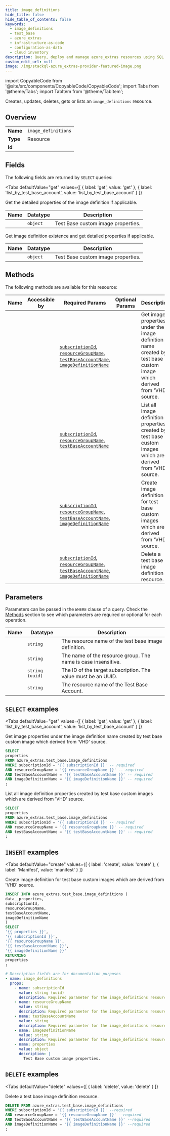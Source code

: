 ```yaml
--- 
title: image_definitions
hide_title: false
hide_table_of_contents: false
keywords:
  - image_definitions
  - test_base
  - azure_extras
  - infrastructure-as-code
  - configuration-as-data
  - cloud inventory
description: Query, deploy and manage azure_extras resources using SQL
custom_edit_url: null
image: /img/stackql-azure_extras-provider-featured-image.png
---
```


import CopyableCode from '@site/src/components/CopyableCode/CopyableCode';
import Tabs from '@theme/Tabs';
import TabItem from '@theme/TabItem';

Creates, updates, deletes, gets or lists an <code>image_definitions</code> resource.

## Overview
<table><tbody>
<tr><td><b>Name</b></td><td><code>image_definitions</code></td></tr>
<tr><td><b>Type</b></td><td>Resource</td></tr>
<tr><td><b>Id</b></td><td><CopyableCode code="azure_extras.test_base.image_definitions" /></td></tr>
</tbody></table>

## Fields

The following fields are returned by `SELECT` queries:

<Tabs
    defaultValue="get"
    values={[
        { label: 'get', value: 'get' },
        { label: 'list_by_test_base_account', value: 'list_by_test_base_account' }
    ]}
>
<TabItem value="get">

Get the detailed properties of  the image definition if applicable.

<table>
<thead>
    <tr>
    <th>Name</th>
    <th>Datatype</th>
    <th>Description</th>
    </tr>
</thead>
<tbody>
<tr>
    <td><CopyableCode code="properties" /></td>
    <td><code>object</code></td>
    <td>Test Base custom image properties.</td>
</tr>
</tbody>
</table>
</TabItem>
<TabItem value="list_by_test_base_account">

Get image definition existence and get detailed properties if applicable.

<table>
<thead>
    <tr>
    <th>Name</th>
    <th>Datatype</th>
    <th>Description</th>
    </tr>
</thead>
<tbody>
<tr>
    <td><CopyableCode code="properties" /></td>
    <td><code>object</code></td>
    <td>Test Base custom image properties.</td>
</tr>
</tbody>
</table>
</TabItem>
</Tabs>

## Methods

The following methods are available for this resource:

<table>
<thead>
    <tr>
    <th>Name</th>
    <th>Accessible by</th>
    <th>Required Params</th>
    <th>Optional Params</th>
    <th>Description</th>
    </tr>
</thead>
<tbody>
<tr>
    <td><a href="#get"><CopyableCode code="get" /></a></td>
    <td><CopyableCode code="select" /></td>
    <td><a href="#parameter-subscriptionId"><code>subscriptionId</code></a>, <a href="#parameter-resourceGroupName"><code>resourceGroupName</code></a>, <a href="#parameter-testBaseAccountName"><code>testBaseAccountName</code></a>, <a href="#parameter-imageDefinitionName"><code>imageDefinitionName</code></a></td>
    <td></td>
    <td>Get image properties under the image definition name created by test base custom image which derived from 'VHD' source.</td>
</tr>
<tr>
    <td><a href="#list_by_test_base_account"><CopyableCode code="list_by_test_base_account" /></a></td>
    <td><CopyableCode code="select" /></td>
    <td><a href="#parameter-subscriptionId"><code>subscriptionId</code></a>, <a href="#parameter-resourceGroupName"><code>resourceGroupName</code></a>, <a href="#parameter-testBaseAccountName"><code>testBaseAccountName</code></a></td>
    <td></td>
    <td>List all image definition properties created by test base custom images which are derived from 'VHD' source.</td>
</tr>
<tr>
    <td><a href="#create"><CopyableCode code="create" /></a></td>
    <td><CopyableCode code="insert" /></td>
    <td><a href="#parameter-subscriptionId"><code>subscriptionId</code></a>, <a href="#parameter-resourceGroupName"><code>resourceGroupName</code></a>, <a href="#parameter-testBaseAccountName"><code>testBaseAccountName</code></a>, <a href="#parameter-imageDefinitionName"><code>imageDefinitionName</code></a></td>
    <td></td>
    <td>Create image definition for test base custom images which are derived from 'VHD' source.</td>
</tr>
<tr>
    <td><a href="#delete"><CopyableCode code="delete" /></a></td>
    <td><CopyableCode code="delete" /></td>
    <td><a href="#parameter-subscriptionId"><code>subscriptionId</code></a>, <a href="#parameter-resourceGroupName"><code>resourceGroupName</code></a>, <a href="#parameter-testBaseAccountName"><code>testBaseAccountName</code></a>, <a href="#parameter-imageDefinitionName"><code>imageDefinitionName</code></a></td>
    <td></td>
    <td>Delete a test base image definition resource.</td>
</tr>
</tbody>
</table>

## Parameters

Parameters can be passed in the `WHERE` clause of a query. Check the [Methods](#methods) section to see which parameters are required or optional for each operation.

<table>
<thead>
    <tr>
    <th>Name</th>
    <th>Datatype</th>
    <th>Description</th>
    </tr>
</thead>
<tbody>
<tr id="parameter-imageDefinitionName">
    <td><CopyableCode code="imageDefinitionName" /></td>
    <td><code>string</code></td>
    <td>The resource name of the test base image definition.</td>
</tr>
<tr id="parameter-resourceGroupName">
    <td><CopyableCode code="resourceGroupName" /></td>
    <td><code>string</code></td>
    <td>The name of the resource group. The name is case insensitive.</td>
</tr>
<tr id="parameter-subscriptionId">
    <td><CopyableCode code="subscriptionId" /></td>
    <td><code>string (uuid)</code></td>
    <td>The ID of the target subscription. The value must be an UUID.</td>
</tr>
<tr id="parameter-testBaseAccountName">
    <td><CopyableCode code="testBaseAccountName" /></td>
    <td><code>string</code></td>
    <td>The resource name of the Test Base Account.</td>
</tr>
</tbody>
</table>

## `SELECT` examples

<Tabs
    defaultValue="get"
    values={[
        { label: 'get', value: 'get' },
        { label: 'list_by_test_base_account', value: 'list_by_test_base_account' }
    ]}
>
<TabItem value="get">

Get image properties under the image definition name created by test base custom image which derived from 'VHD' source.

```sql
SELECT
properties
FROM azure_extras.test_base.image_definitions
WHERE subscriptionId = '{{ subscriptionId }}' -- required
AND resourceGroupName = '{{ resourceGroupName }}' -- required
AND testBaseAccountName = '{{ testBaseAccountName }}' -- required
AND imageDefinitionName = '{{ imageDefinitionName }}' -- required
;
```
</TabItem>
<TabItem value="list_by_test_base_account">

List all image definition properties created by test base custom images which are derived from 'VHD' source.

```sql
SELECT
properties
FROM azure_extras.test_base.image_definitions
WHERE subscriptionId = '{{ subscriptionId }}' -- required
AND resourceGroupName = '{{ resourceGroupName }}' -- required
AND testBaseAccountName = '{{ testBaseAccountName }}' -- required
;
```
</TabItem>
</Tabs>


## `INSERT` examples

<Tabs
    defaultValue="create"
    values={[
        { label: 'create', value: 'create' },
        { label: 'Manifest', value: 'manifest' }
    ]}
>
<TabItem value="create">

Create image definition for test base custom images which are derived from 'VHD' source.

```sql
INSERT INTO azure_extras.test_base.image_definitions (
data__properties,
subscriptionId,
resourceGroupName,
testBaseAccountName,
imageDefinitionName
)
SELECT 
'{{ properties }}',
'{{ subscriptionId }}',
'{{ resourceGroupName }}',
'{{ testBaseAccountName }}',
'{{ imageDefinitionName }}'
RETURNING
properties
;
```
</TabItem>
<TabItem value="manifest">

```yaml
# Description fields are for documentation purposes
- name: image_definitions
  props:
    - name: subscriptionId
      value: string (uuid)
      description: Required parameter for the image_definitions resource.
    - name: resourceGroupName
      value: string
      description: Required parameter for the image_definitions resource.
    - name: testBaseAccountName
      value: string
      description: Required parameter for the image_definitions resource.
    - name: imageDefinitionName
      value: string
      description: Required parameter for the image_definitions resource.
    - name: properties
      value: object
      description: |
        Test Base custom image properties.
```
</TabItem>
</Tabs>


## `DELETE` examples

<Tabs
    defaultValue="delete"
    values={[
        { label: 'delete', value: 'delete' }
    ]}
>
<TabItem value="delete">

Delete a test base image definition resource.

```sql
DELETE FROM azure_extras.test_base.image_definitions
WHERE subscriptionId = '{{ subscriptionId }}' --required
AND resourceGroupName = '{{ resourceGroupName }}' --required
AND testBaseAccountName = '{{ testBaseAccountName }}' --required
AND imageDefinitionName = '{{ imageDefinitionName }}' --required
;
```
</TabItem>
</Tabs>
